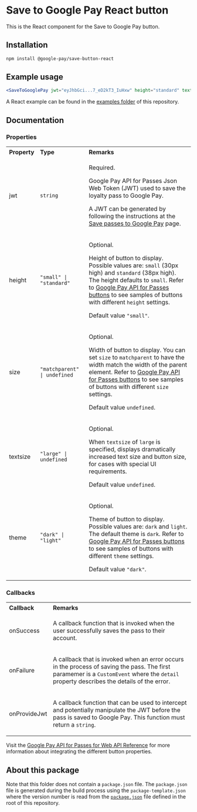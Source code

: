 # Save to Google Pay React button

This is the React component for the Save to Google Pay button.

## Installation

```sh
npm install @google-pay/save-button-react
```

## Example usage

```jsx
<SaveToGooglePay jwt="eyJhbGci...7_eD2kT3_IuHxw" height="standard" textsize="large" />
```

A React example can be found in the
[examples folder](https://github.com/google-pay/save-to-google-pay-button/tree/main/examples/react/src/examples) of this
repository.

## Documentation

### Properties

<table>
  <tr>
    <th align="left">Property</th>
    <th align="left">Type</th>
    <th align="left">Remarks</th>
  </tr>
  <tr>
    <td><p>jwt</p></td>
    <td><p><code>string</code></p></td>
    <td>
      <p>Required.</p>
      <p>Google Pay API for Passes Json Web Token (JWT) used to save the loyalty pass to Google Pay.</p>
      <p>A JWT can be generated by following the instructions at the <a href="https://developers.google.com/pay/passes/guides/implement-the-api/save-passes-to-google-pay#generate-jwt-that-represents-object">Save passes to Google Pay</a> page.</p>
    </td>
  </tr>
  <tr>
    <td><p>height</p></td>
    <td><p><code>"small" | "standard"</code></p></td>
    <td>
      <p>Optional.</p>
      <p>Height of button to display. Possible values are: <code>small</code> (30px high) and <code>standard</code> (38px high). The height defaults to <code>small</code>. Refer to <a href="https://developers.google.com/pay/passes/reference/uxguidelines#s2w">Google Pay API for Passes buttons</a> to see samples of buttons with different <code>height</code> settings.</p>
      <p>Default value <code>"small"</code>.</p>
    </td>
  </tr>
  <tr>
    <td><p>size</p></td>
    <td><p><code>"matchparent" | undefined</code></p></td>
    <td>
      <p>Optional.</p>
      <p>Width of button to display. You can set <code>size</code> to <code>matchparent</code> to have the width match the width of the parent element. Refer to <a href="https://developers.google.com/pay/passes/reference/uxguidelines#s2w">Google Pay API for Passes buttons</a> to see samples of buttons with different <code>size</code> settings.</p>
      <p>Default value <code>undefined</code>.</p>
    </td>
  </tr>
  <tr>
    <td><p>textsize</p></td>
    <td><p><code>"large" | undefined</code></p></td>
    <td>
      <p>Optional.</p>
      <p>When <code>textsize</code> of <code>large</code> is specified, displays dramatically increased text size and button size, for cases with special UI requirements.</p>
      <p>Default value <code>undefined</code>.</p>
    </td>
  </tr>
  <tr>
    <td><p>theme</p></td>
    <td><p><code>"dark" | "light"</code></p></td>
    <td>
      <p>Optional.</p>
      <p>Theme of button to display. Possible values are: <code>dark</code> and <code>light</code>. The default theme is <code>dark</code>. Refer to <a href="https://developers.google.com/pay/passes/reference/uxguidelines#s2w">Google Pay API for Passes buttons</a> to see samples of buttons with different <code>theme</code> settings.</p>
      <p>Default value <code>"dark"</code>.</p>
    </td>
  </tr>
</table>

### Callbacks

<table>
  <tr>
    <th align="left">Callback</th>
    <th align="left">Remarks</th>
  </tr>
  <tr>
    <td>
      <p>onSuccess</p>
    </td>
    <td>
      <p>A callback function that is invoked when the user successfully saves the pass to their account.</p>
    </td>
  </tr>
  <tr>
    <td>
      <p>onFailure</p>
    </td>
    <td>
      <p>A callback that is invoked when an error occurs in the process of saving the pass. The first paramemer is a <code>CustomEvent</code> where the <code>detail</code> property describes the details of the error.</p>
    </td>
  </tr>
  <tr>
    <td>
      <p>onProvideJwt</p>
    </td>
    <td>
      <p>A callback function that can be used to intercept and potentially manipulate the JWT before the pass is saved to Google Pay. This function must return a <code>string</code>.</p>
    </td>
  </tr>
</table>

Visit the
[Google Pay API for Passes for Web API Reference](https://developers.google.com/pay/passes/reference/s2w-reference) for
more information about integrating the different button properties.

## About this package

Note that this folder does not contain a `package.json` file. The `package.json` file is generated during the build
process using the `package-template.json` where the version number is read from the [`package.json`](../../package.json)
file defined in the root of this repository.
